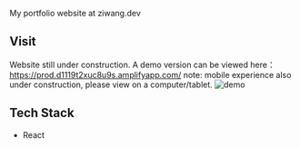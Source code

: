 My portfolio website at ziwang.dev

## Visit
Website still under construction.
A demo version can be viewed here：https://prod.d1119t2xuc8u9s.amplifyapp.com/
note: mobile experience also under construction, please view on a computer/tablet.
![demo](https://i.ibb.co/0QDtTZq/ziwangdev.jpg)

## Tech Stack
- React

